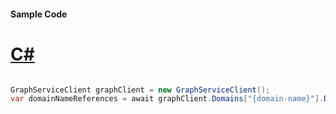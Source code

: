 #### Sample Code
# [C#](#tab/Csharp)

```C#

GraphServiceClient graphClient = new GraphServiceClient();
var domainNameReferences = await graphClient.Domains["{domain-name}"].DomainNameReferences.Request().GetAsync();

```
